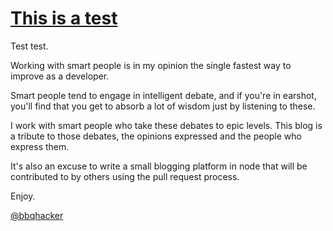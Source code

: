[This is a test](/post/test)
====================
Test test.

Working with smart people is in my opinion the single
fastest way to improve as a developer.  

Smart people tend to engage in intelligent debate, 
and if you're in earshot, you'll find that you get to absorb a 
lot of wisdom just by listening to these.

I work with smart people who take these debates to epic
levels.  This blog is a tribute to those debates, the 
opinions expressed and the people who express them.

It's also an excuse to write a small blogging platform in node
that will be contributed to by others using the pull request process.

Enjoy.

[@bbqhacker](https://twitter.com/Bbqhacker)